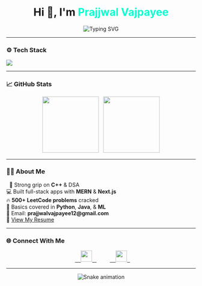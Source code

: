 <h1 align="center">Hi 👋, I'm <span style="color:#00FFD1;">Prajjwal Vajpayee</span></h1>

<p align="center">
  <img src="https://readme-typing-svg.herokuapp.com?font=Fira+Code&weight=500&pause=1000&color=00FFD1&center=true&width=435&lines=Full-Stack+Developer;MERN+%2B+Next.js+Enthusiast;LeetCode+500%2B+Problems+Solved;Always+leveling+up+💪" alt="Typing SVG" />
</p>

---

### ⚙️ Tech Stack

<p align="left">
  <img src="https://skillicons.dev/icons?i=js,ts,react,next,nodejs,express,mongodb,mysql,postgres,tailwind,bootstrap,redux,python,java,cpp,postman,git,github,vscode" />
</p>

---

### 📈 GitHub Stats

<p align="center">
  <img src="https://github-readme-stats.vercel.app/api?username=prajjwalvajpayee&show_icons=true&theme=tokyonight&hide_title=true" height="150"/>
  &nbsp;
  <img src="https://github-readme-streak-stats.herokuapp.com?user=prajjwalvajpayee&theme=tokyonight&hide_border=true" height="150"/>
</p>

---

### 🙋‍♂️ About Me

<p align="left">
  🚀 Strong grip on <strong>C++</strong> & DSA  
  <br/>💻 Built full-stack apps with <strong>MERN</strong> & <strong>Next.js</strong>  
  <br/>🔥 <strong>500+ LeetCode problems</strong> cracked  
  <br/>📘 Basics covered in <strong>Python</strong>, <strong>Java</strong>, & <strong>ML</strong>  
  <br/>📩 Email: <strong>prajjwalvajpayee12@gmail.com</strong>  
  <br/>📄 <a href="https://drive.google.com/file/d/1DrWhLxgbKgVjMw8saMetoXemxLWueUZO/view?usp=sharing" target="_blank">View My Resume</a>
</p>

---

### 🌐 Connect With Me

<p align="center">
  <a href="https://linkedin.com/in/prajjwal-vajpayee-9899b0259" target="_blank">
    <img src="https://skillicons.dev/icons?i=linkedin" height="30" />
  </a>
  &nbsp;&nbsp;&nbsp;&nbsp;
  <a href="https://leetcode.com/prajjwalvajpayee12" target="_blank">
    <img src="https://upload.wikimedia.org/wikipedia/commons/1/19/LeetCode_logo_black.png" height="30" />
  </a>
</p>

---

<p align="center">
  <img src="https://raw.githubusercontent.com/prajjwalvajpayee/prajjwalvajpayee/output/github-contribution-grid-snake.svg" alt="Snake animation" />
</p>
